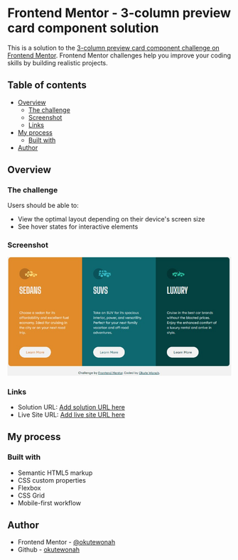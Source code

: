 # Frontend Mentor - 3-column preview card component solution

This is a solution to the [3-column preview card component challenge on Frontend Mentor](https://www.frontendmentor.io/challenges/3column-preview-card-component-pH92eAR2-). Frontend Mentor challenges help you improve your coding skills by building realistic projects. 

## Table of contents

- [Overview](#overview)
  - [The challenge](#the-challenge)
  - [Screenshot](#screenshot)
  - [Links](#links)
- [My process](#my-process)
  - [Built with](#built-with)
- [Author](#author)

## Overview

### The challenge

Users should be able to:

- View the optimal layout depending on their device's screen size
- See hover states for interactive elements

### Screenshot

![](./screenshot.jpg)


### Links

- Solution URL: [Add solution URL here](https://github.com/okutewonah/fm-3-column-preview-card)
- Live Site URL: [Add live site URL here](https://okutewonah.github.io/fm-3-column-preview-card/)

## My process

### Built with

- Semantic HTML5 markup
- CSS custom properties
- Flexbox
- CSS Grid
- Mobile-first workflow


## Author

- Frontend Mentor - [@okutewonah](https://www.frontendmentor.io/profile/okutewonah)
- Github - [okutewonah](https://github.com/okutewonah)
